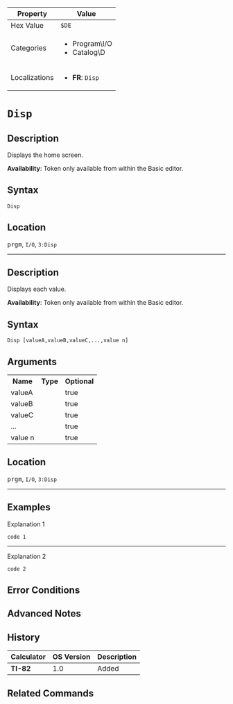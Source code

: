| Property      | Value |
|---------------|-------|
| Hex Value     | `$DE`|
| Categories    | <ul><li>Program\I/O</li><li>Catalog\D</li></ul> |
| Localizations | <ul><li><b>FR</b>: `Disp `</li></ul> |

# `Disp `

## Description
Displays the home screen.


<b>Availability</b>: Token only available from within the Basic editor.

## Syntax
`Disp`

## Location
<kbd>prgm</kbd>, `I/O`, `3:Disp`
<hr>

## Description
Displays each value.


<b>Availability</b>: Token only available from within the Basic editor.

## Syntax
`Disp [valueA,valueB,valueC,...,value n]`

## Arguments
<table>
<tr><th>Name</th><th>Type</th><th>Optional</th></tr>

<tr><td>valueA</td><td></td><td>true</td></tr>

<tr><td>valueB</td><td></td><td>true</td></tr>

<tr><td>valueC</td><td></td><td>true</td></tr>

<tr><td>...</td><td></td><td>true</td></tr>

<tr><td>value n</td><td></td><td>true</td></tr>

</table>

## Location
<kbd>prgm</kbd>, `I/O`, `3:Disp`
<hr>

## Examples

Explanation 1
```ti-basic
code 1
```
---
Explanation 2
```ti-basic
code 2
```

## Error Conditions


## Advanced Notes


## History
| Calculator | OS Version | Description |
|------------|------------|-------------|
| <b>TI-82</b> | 1.0 | Added

## Related Commands

    